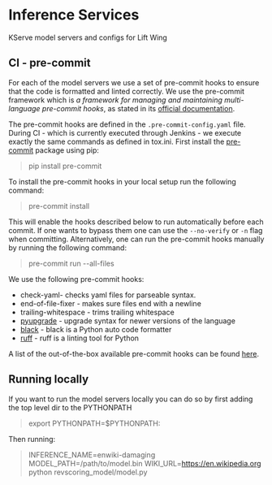 # Inference Services

KServe model servers and configs for Lift Wing

## CI - pre-commit

For each of the model servers we use a set of pre-commit hooks to ensure that the code is formatted and linted correctly.
We use the pre-commit framework which is *a framework for managing and maintaining multi-language pre-commit hooks*,
as stated in its [official documentation](https://pre-commit.com).

The pre-commit hooks are defined in the `.pre-commit-config.yaml` file. During CI - which is currently executed through
Jenkins - we execute exactly the same commands as defined in tox.ini.
First install the [pre-commit]() package using pip:
> pip install pre-commit

To install the pre-commit hooks in your local setup run the following command:
> pre-commit install
>
This will enable the hooks described below to run automatically before each commit.
If one wants to bypass them one can use the `--no-verify` or `-n` flag when committing.
Alternatively, one can run the pre-commit hooks manually by running the following command:
> pre-commit run --all-files

We use the following pre-commit hooks:

* check-yaml- checks yaml files for parseable syntax.
* end-of-file-fixer - makes sure files end with a newline
* trailing-whitespace - trims trailing whitespace
* [pyupgrade](https://github.com/asottile/pyupgrade) - upgrade syntax for newer versions of the language
* [black](https://github.com/psf/black) - black is a Python auto code formatter
* [ruff](https://github.com/charliermarsh/ruff) - ruff is a linting tool for Python

A list of the out-of-the-box available pre-commit hooks can be found [here](https://pre-commit.com/hooks.html).

## Running locally
If you want to run the model servers locally you can do so by first adding the top level dir to the PYTHONPATH
> export PYTHONPATH=$PYTHONPATH:
>
Then running:
>  INFERENCE_NAME=enwiki-damaging MODEL_PATH=/path/to/model.bin WIKI_URL=https://en.wikipedia.org python revscoring_model/model.py
